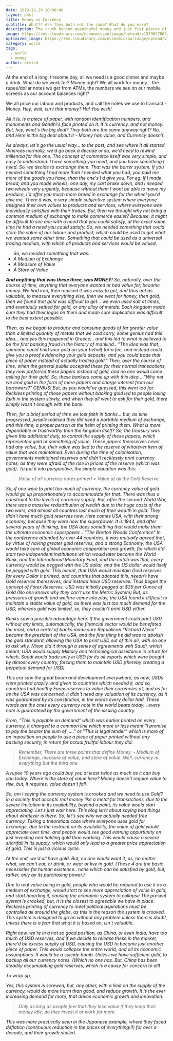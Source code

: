 ```yaml
---
date: 2019-12-20 10:00:40
layout: post
title: Money vs Currency
subtitle: What?! Are they both not the same? What do you earn?
description: The truth behind meaningful money and just fiat pieces of paper that we work for.
image: https://res.cloudinary.com/economics4u/image/upload/v1579627862/money-2991837_1280_ldd17r.jpg
optimized_image: https://res.cloudinary.com/economics4u/image/upload/v1579627862/money-2991837_1280_ldd17r.jpg
category: world
tags:
  - world
  - money
author: arvind
---
```


At the end of a long, tiresome day, all we need is a good dinner and maybe a drink. What do we work for? Money right? We all work for money... the rupee/dollar notes we get from ATMs, the numbers we see on our mobile screens as our account balances right?

We all price our labour and products, and call the notes we use to transact - Money.
<em>Hey, wait, isn't that money?
Ha! You wish!<em>

All it is, is a piece of paper, with random identification numbers, and monuments and Gandhi's face printed on it. It is currency, and not money. But, hey, what's the big deal? They both are the same anyway right? 
No, and Here is the big deal about it - Money has value, and Currency doesn't.

As always, let's go the usual way... to the past, and see where it all started. Whereas normally, we'd go back a decade or so, we'd need to rewind millennia for this one.
The concept of commerce itself was very simple, and easy to understand. I have something you need, and you have something I need. So, we decide to exchange them. That was the barter system.
If you needed something I had more than I needed what you had, you paid me more of the goods you have, than the one's I'd give you.
For eg: If I made bread, and you made wheels, one day, my cart broke down, and I needed two wheels very urgently, because without them I wont be able to move my produce, I'd offer you much more bread in exchange for the wheel you'd give me.
There it was, a very simple subjective system where everyone assigned their own values to products and services, where everyone was individually satisfied with their trades.
But, then we thought why not bring a common medium of exchange to make commerce easier? Because, it might be difficult to see one with a need that you could satisfy, at the exact same time he had a need you could satisfy. So, we needed something that could store the value of our labour and product, which could be used to get what we wanted some other time. Something that could be used as a universal trading medium, with which all products and services would be valued.
<ul>So, we needed something that was:
<li>A Medium of Exchange</li>
<li>A Measure of Value</li>
<li>A Store of Value</li></ul>
<strong>And anything that was these three, was MONEY!</strong>
So, naturally, over the course of time, anything that everyone wanted or had value for, became money. We had iron, then realised it was easy to get, and thus not as valuable, to measure everything else, then we went for honey, then gold, then we found that gold was difficult to get... we even used salt at times, and eventually settled for gold, or any alloy of metals. Each kingdom made sure they had their logos on them and made sure duplication was difficult to the best extent possible.

Then, as we began to produce and consume goods of far greater value than a limited quantity of metals that we cold carry, some genius had this idea... and yes this happened in Greece... and this led to what is believed to be the first banking fraud in the history of mankind..
<em>"The idea was that, someone could hold your gold on your behalf for a fee, and instead could give you a proof evidencing your gold deposits, and you could trade that piece of paper instead of actually trading gold."</em>
Then, over the course of time, when the general public accepted these for their normal transactions, they now preferred these papers instead of gold, and no one would come asking for their gold. So, these bankers came up with this idea...
"Why not we lend gold in the form of more papers and charge interest from our borrowers?" GENIUS! 
But, as you would've guessed, this went too far.
Reckless printing of those papers without backing gold led to people losing faith in the system slowly, and when they all went to ask for their gold, there simply wasn't enough with the bank.

Then, for a brief period of time we lost faith in banks... but, as time progressed, people realised they did need a portable medium of exchange, and this time, a proper person at the helm of printing them. What is more dependable or trustworthy than the kingdom itself? So, the treasury was given this additional duty, to control the supply of these papers, which represented gold or something of value.
These papers themselves never had any value, but, their value was tied to the reserve of whatever item of value that was maintained.
Even during the time of colonisation, governments maintained reserves and didn't recklessly print currency notes, as they were afraid of the rise in prices of the reserve (which was gold).
To put it into perspective, the simple equation was this:

<BLOCKQUOTE>Value of all currency notes printed = Value of all the Gold Reserve</BLOCKQUOTE>

So, if one were to print too much of currency, the currency value of gold would go up proportionately to accommodate for that. There was thus a constraint to the levels of currency supply.
But, after the second World War, there was a massive redistribution of wealth due to the huge costs of the two wars, and almost all countres lost much of their wealth in gold. They didn't have much gold reserves now. Here comes USA, with their strong economy, because they were now the superpower.
It is 1944, and after several years of thinking, the USA does something that would make them the ultimate economic superpower... "The Bretton Woods Conference"
In the conference attended by over 44 countries, it was mutually agreed that, by virtue of having greater gold reserves, and a strong Economy, the USA would take care of global economic cooperation and growth, for which it'd start two independent institutions which would later become the World Bank, and the International Monetary Fund, and the catch was that, every currency would be pegged with the US dollar, and the US dollar would itself be pegged with gold.
This meant, that USA would maintain Gold reserves for every Dollar it printed, and countries that adopted this, needn't have Gold reserves themselves, and instead have USD reserves. Thus began the concept of Forex Reserves.
USD was initially pegged at $35 per Ounce of Gold (No one knows why they can't use the Metric System)
But, as pressures of growth and welfare came into play, the USA found it difficult to maintain a stable value of gold, as there was just too much demand for the USD, whereas gold was limited, so, they couldn't print USD either.

Banks saw a possible advantage here. If the government could print USD without any limits, automatically, the financial sector would be benefitted the most, and a cartel of banks made sure Republican "Richard Nixon" became the president of the USA, and the first thing he did was to abolish the gold standard, allowing the USA to print USD out of thin air, with no one to ask why.
Nixon did it through a series of agreements with Saudi, which meant, USA would supply Military and technological assistance in return for which, Saudi would trade only in USD for its oil exports which were bought by almost every country, forcing them to maintain USD (thereby creating a perpetual demand for USD)

This era saw the great boom and development everywhere, as now, USDs were printed crazily, and given to countries which needed it, and so, countries had healthy Forex reserves to value their currencies at, and as far as the USA was concerned, it didn't need any valuation of its currency, as it was guaranteed by its constitution, in the words every dollar had. These words are the ones every currency note in the world bears today... every note is guaranteed by the government of the issuing country.

<em>From, "This is payable on demand" which was earlier printed on every currency, it changed to a common line which more or less meant "I promise to pay the bearer the sum of ....." or "This is legal tender" which is more of an imposition on people to use a piece of paper printed without any backing security, in return for actual fruitful labour they did.</em>

<BLOCKQUOTE>Remember, There are three points that define Money. - Medium of Exchange, measure of value, and store of value. Well, currency is everything but the third one. </BLOCKQUOTE>
A rupee 10 years ago could buy you at least twice as much as it can buy you today. Where is the store of value here? Money doesn't require value to rise, but, it requires, value doesn't fall.

So, am I saying the currency system is crooked and we need to use Gold?
In a society that accepts real money like a metal for transactions, due to the severe limitation in its availability, beyond a point, its value would start appreciating.
Let's just wait here. This blog isn't about saying bad things about whatever is there. So, let's see why we actually needed free currency.
Taking a theoretical case where everyone uses gold for exchange, due to the restraint on its availability, the value of gold would appreciate over time, and people would see good earning oppurtunity on just investing and holding gold than working. This would cause a severe shortfall in its supply, which would only lead to a greater price appreciation of gold. This is just a vicious cycle.

At the end, we'd all have gold. But, no one would want it, as, no matter what, we can't eat, or drink, or wear or live in gold. (These 4 are the basic necessities for human existence.. none which can be satisfied by gold, but, rather, only by its purchasing power.)

Due to real value being in gold, people who would be required to use it as a medium of exchange, would start to see more appreciation of value in gold, and start hoarding it, causing the economic system to collapse
The present system is crooked, but, it is the closest to agreeable we have in place. Reckless printing of currency to meet political aspirations must be controlled all around the globe, as this is the reason the system is crooked.
This system is designed to go on without any problem unless there is doubt, unless there is a fear that what it is based on, isn't valuable.

Right now, we're in a not so good position, as China, or even India, have too much of USD reserves, and if we decide to release these in the market, there'd be excess supply of USD, causing the USD to become just another piece of paper. This would collapse the entire world, and all its economic assumptions. It would be a suicide bomb. Unless we have sufficient gold, to backup all our currency notes. (Which no one has. But, China has been steadily accumulating gold reserves, which is a cause for concern to all)

To wrap up,

Yes, this system is screwed, but, any other, with a limit on the supply of the currency, would do more harm than good, and reduce growth. It is the ever increasing demand for more, that drives economic growth and innovation.

<BLOCKQUOTE>Only as long as people feel that they lose value if they keep their money idle, do they invest it or work for more.</BLOCKQUOTE>
 This was more practically seen in the Japanese example, where they faced deflation (continuous reduction in the prices of everything!!!) for over a decade, and their growth stalled.